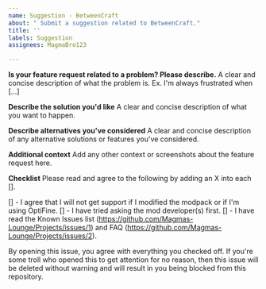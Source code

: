 ```yaml
---
name: Suggestion - BetweenCraft
about: " Submit a suggestion related to BetweenCraft."
title: ''
labels: Suggestion
assignees: MagmaBro123

---
```


**Is your feature request related to a problem? Please describe.**
A clear and concise description of what the problem is. Ex. I'm always frustrated when [...]

**Describe the solution you'd like**
A clear and concise description of what you want to happen.

**Describe alternatives you've considered**
A clear and concise description of any alternative solutions or features you've considered.

**Additional context**
Add any other context or screenshots about the feature request here.

**Checklist**
Please read and agree to the following by adding an X into each [].

[] - I agree that I will not get support if I modified the modpack or if I'm using OptiFine.
[] - I have tried asking the mod developer(s) first.
[] - I have read the Known Issues list (https://github.com/Magmas-Lounge/Projects/issues/1) and FAQ (https://github.com/Magmas-Lounge/Projects/issues/2).

By opening this issue, you agree with everything you checked off. If you're some troll who opened this to get attention for no reason, then this issue will be deleted without warning and will result in you being blocked from this repository.
